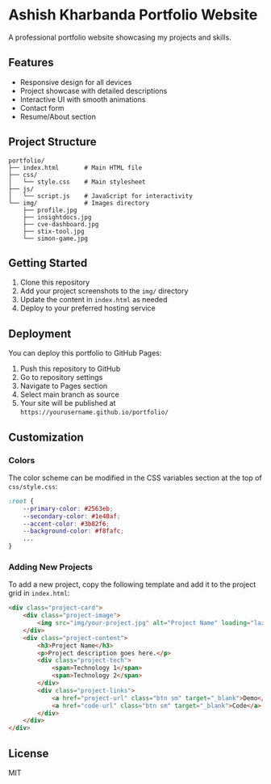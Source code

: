 # Ashish Kharbanda Portfolio Website

A professional portfolio website showcasing my projects and skills.

## Features

- Responsive design for all devices
- Project showcase with detailed descriptions
- Interactive UI with smooth animations
- Contact form
- Resume/About section

## Project Structure

```
portfolio/
├── index.html       # Main HTML file
├── css/
│   └── style.css    # Main stylesheet
├── js/
│   └── script.js    # JavaScript for interactivity
└── img/             # Images directory
    ├── profile.jpg
    ├── insightdocs.jpg
    ├── cve-dashboard.jpg
    ├── stix-tool.jpg
    └── simon-game.jpg
```

## Getting Started

1. Clone this repository
2. Add your project screenshots to the `img/` directory
3. Update the content in `index.html` as needed
4. Deploy to your preferred hosting service

## Deployment

You can deploy this portfolio to GitHub Pages:

1. Push this repository to GitHub
2. Go to repository settings
3. Navigate to Pages section
4. Select main branch as source
5. Your site will be published at `https://yourusername.github.io/portfolio/`

## Customization

### Colors

The color scheme can be modified in the CSS variables section at the top of `css/style.css`:

```css
:root {
    --primary-color: #2563eb;
    --secondary-color: #1e40af;
    --accent-color: #3b82f6;
    --background-color: #f8fafc;
    ...
}
```

### Adding New Projects

To add a new project, copy the following template and add it to the project grid in `index.html`:

```html
<div class="project-card">
    <div class="project-image">
        <img src="img/your-project.jpg" alt="Project Name" loading="lazy">
    </div>
    <div class="project-content">
        <h3>Project Name</h3>
        <p>Project description goes here.</p>
        <div class="project-tech">
            <span>Technology 1</span>
            <span>Technology 2</span>
        </div>
        <div class="project-links">
            <a href="project-url" class="btn sm" target="_blank">Demo</a>
            <a href="code-url" class="btn sm" target="_blank">Code</a>
        </div>
    </div>
</div>
```

## License

MIT 